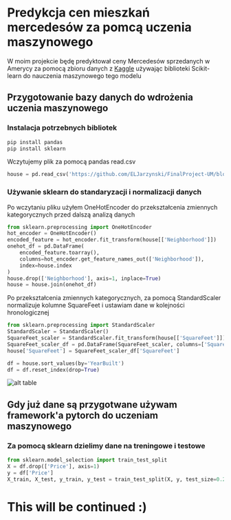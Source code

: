 # Predykcja cen mieszkań mercedesów za pomcą uczenia maszynowego
W moim projekcie będę predyktował ceny Mercedesów sprzedanych w Amerycy za pomocą zbioru danych z [Kaggle](https://www.kaggle.com/datasets/danishammar/usa-mercedes-benz-prices-dataset/data) 
używając biblioteki Scikit-learn do nauczenia maszynowego tego modelu
## Przygotowanie bazy danych do wdrożenia uczenia maszynowego
### Instalacja potrzebnych bibliotek
```bash
pip install pandas
pip install sklearn

```
Wczytujemy plik za pomocą pandas read.csv 
```python
house = pd.read_csv('https://github.com/ELJarzynski/FinalProject-UM/blob/master/usa_mercedes_benz_prices.csv')

```
### Używanie sklearn do standaryzacji i normalizacji danych
Po wczytaniu pliku użyłem OneHotEncoder do przekształcenia zmiennych kategorycznych przed dalszą analizą danych
```python
from sklearn.preprocessing import OneHotEncoder
hot_encoder = OneHotEncoder()
encoded_feature = hot_encoder.fit_transform(house[['Neighborhood']])
onehot_df = pd.DataFrame(
    encoded_feature.toarray(),
    columns=hot_encoder.get_feature_names_out(['Neighborhood']),
    index=house.index
)
house.drop(['Neighborhood'], axis=1, inplace=True)
house = house.join(onehot_df)
```
Po przekształcenia zmiennych kategorycznych, za pomocą StandardScaler normalizuje kolumne SquareFeet i ustawiam dane w kolejności hronologicznej
```python
from sklearn.preprocessing import StandardScaler
StandardScaler = StandardScaler()
SquareFeet_scaler = StandardScaler.fit_transform(house[['SquareFeet']])
SquareFeet_scaler_df = pd.DataFrame(SquareFeet_scaler, columns=['SquareFeet'])
house['SquareFeet'] = SquareFeet_scaler_df['SquareFeet']

df = house.sort_values(by='YearBuilt')
df = df.reset_index(drop=True)
```
![alt table](https://github.com/ELJarzynski/Inzynirka/blob/main/images/Terminal%20after%20data%20prepering.jpg)
## Gdy już dane są przygotwane używam framework'a pytorch do uczeniam maszynowego
### Za pomocą sklearn dzielimy dane na treningowe i testowe
```python
from sklearn.model_selection import train_test_split
X = df.drop(['Price'], axis=1)
y = df['Price']
X_train, X_test, y_train, y_test = train_test_split(X, y, test_size=0.2, random_state=42)
```
# This will be continued :)
